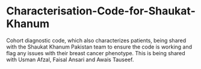 # Characterisation-Code-for-Shaukat-Khanum
Cohort diagnostic code, which also characterizes patients, being shared with the Shaukat Khanum Pakistan team to ensure the code is working and flag any issues with their breast cancer phenotype. This is being shared with Usman Afzal, Faisal Ansari and Awais Tauseef.
